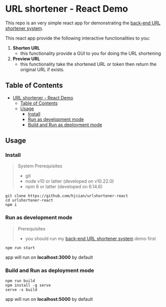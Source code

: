 # URL shortener - React Demo
This repo is an very simple react app for demonstrating the [back-end URL shortener system](https://github.com/hjcian/urlshortener-python).

This react app provide the following interactive functionalities to you:
1. **Shorten URL**
   - this functionality provide a GUI to you for doing the URL shortening
2. **Preview URL**
   - this functionality take the shortened URL or token then return the original URL if exists.

## Table of Contents
- [URL shortener - React Demo](#url-shortener---react-demo)
  - [Table of Contents](#table-of-contents)
  - [Usage](#usage)
    - [Install](#install)
    - [Run as development mode](#run-as-development-mode)
    - [Build and Run as deployment mode](#build-and-run-as-deployment-mode)

## Usage
### Install
> System Prerequisites
> - git
> - node v10 or latter (developed on v10.22.0)
> - npm 6 or latter (developed on 6.14.6)

```shell
git clone https://github.com/hjcian/urlshortener-react
cd urlshortener-react
npm i
```

### Run as development mode
> Prerequisites
> - you should run my [back-end URL shortener system](https://github.com/hjcian/urlshortener-python) demo first

```shell
npm run start
```
app will run on **localhost:3000** by default

### Build and Run as deployment mode

```shell
npm run build
npm install -g serve
serve -s build
```
app will run on **localhost:5000** by default
